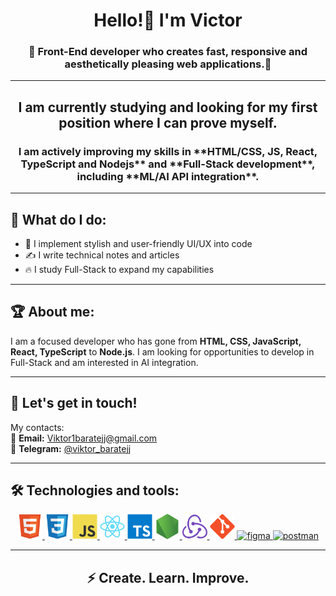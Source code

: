<h1 align="center"> Hello!👋 I'm Victor</h1>

<h3 align="center"> 🚀 Front-End developer who creates fast, responsive and aesthetically pleasing web applications.🚀 </h3>

---

<h2 align="center">I am currently studying and looking for my first position where I can prove myself.</h2>

<h3 align="center">I am actively improving my skills in **HTML/CSS, JS, React, TypeScript and Nodejs** and **Full-Stack development**, including **ML/AI API integration**.</h3>

---

## 📝 What do I do:

- 🎨 I implement stylish and user-friendly UI/UX into code
- ✍️ I write technical notes and articles
- 🔥 I study Full-Stack to expand my capabilities

---

## 🏆 About me:

I am a focused developer who has gone from **HTML, CSS, JavaScript, React, TypeScript** to **Node.js**.
I am looking for opportunities to develop in Full-Stack and am interested in AI integration.

---

## 🤝 Let's get in touch!

My contacts:  
📩 **Email:** [Viktor1baratejj@gmail.com](mailto:Viktor1baratejj@gmail.com)  
💬 **Telegram:** [@viktor_baratejj](https://t.me/viktor_baratejj)

---

## 🛠️ Technologies and tools:

<p align="center">
  <a href="https://www.w3.org/html/" target="_blank"> <img src="https://raw.githubusercontent.com/devicons/devicon/master/icons/html5/html5-original.svg" alt="html5" width="40" height="40"/> </a> 
  <a href="https://www.w3schools.com/css/" target="_blank"> <img src="https://raw.githubusercontent.com/devicons/devicon/master/icons/css3/css3-original.svg" alt="css3" width="40" height="40"/> </a> 
  <a href="https://developer.mozilla.org/en-US/docs/Web/JavaScript" target="_blank"> <img src="https://raw.githubusercontent.com/devicons/devicon/master/icons/javascript/javascript-original.svg" alt="javascript" width="40" height="40"/> </a> 
  <a href="https://reactjs.org/" target="_blank"> <img src="https://raw.githubusercontent.com/devicons/devicon/master/icons/react/react-original.svg" alt="react" width="40" height="40"/> </a> 
  <a href="https://www.typescriptlang.org/" target="_blank"> <img src="https://raw.githubusercontent.com/devicons/devicon/master/icons/typescript/typescript-original.svg" alt="typescript" width="40" height="40"/> </a> 
  <a href="https://nodejs.org/" target="_blank"> <img src="https://raw.githubusercontent.com/devicons/devicon/master/icons/nodejs/nodejs-original.svg" alt="nodejs" width="40" height="40"/> </a> 
  <a href="https://redux.js.org/" target="_blank"> <img src="https://raw.githubusercontent.com/devicons/devicon/master/icons/redux/redux-original.svg" alt="redux" width="40" height="40"/> </a> 
  <a href="https://git-scm.com/" target="_blank"> <img src="https://raw.githubusercontent.com/devicons/devicon/master/icons/git/git-original.svg" alt="git" width="40" height="40"/> </a> 
  <a href="https://www.figma.com/" target="_blank"> <img src="https://www.vectorlogo.zone/logos/figma/figma-icon.svg" alt="figma" width="40" height="40"/> </a> 
  <a href="https://postman.com" target="_blank"> <img src="https://www.vectorlogo.zone/logos/getpostman/getpostman-icon.svg" alt="postman" width="40" height="40"/> </a> 
</p>

---

<h2 align="center">⚡ Create. Learn. Improve.</h2>
